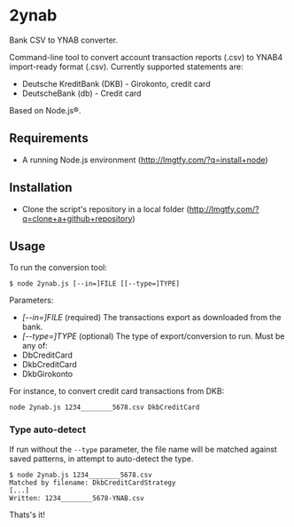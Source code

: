 # 2ynab
Bank CSV to YNAB converter. 

Command-line tool to convert account transaction reports (.csv) to YNAB4 import-ready format (.csv). Currently supported statements are:
- Deutsche KreditBank (DKB) - Girokonto, credit card
- DeutscheBank (db) - Credit card

Based on Node.js®.

## Requirements
- A running Node.js environment (http://lmgtfy.com/?q=install+node)

## Installation
- Clone the script's repository in a local folder (http://lmgtfy.com/?q=clone+a+github+repository)

## Usage

To run the conversion tool:

```
$ node 2ynab.js [--in=]FILE [[--type=]TYPE]
```

Parameters:
- _[--in=]FILE_ (required) The transactions export as downloaded from the bank.
- _[--type=]TYPE_ (optional) The type of export/conversion to run. Must be any of:
 - DbCreditCard
 - DkbCreditCard
 - DkbGirokonto

For instance, to convert credit card transactions from DKB:

```
node 2ynab.js 1234________5678.csv DkbCreditCard
```

### Type auto-detect
If run without the `--type` parameter, the file name will be matched against saved patterns, in attempt to auto-detect the type.

```
$ node 2ynab.js 1234________5678.csv
Matched by filename: DkbCreditCardStrategy
[...]
Written: 1234________5678-YNAB.csv
```


Thats's it!
